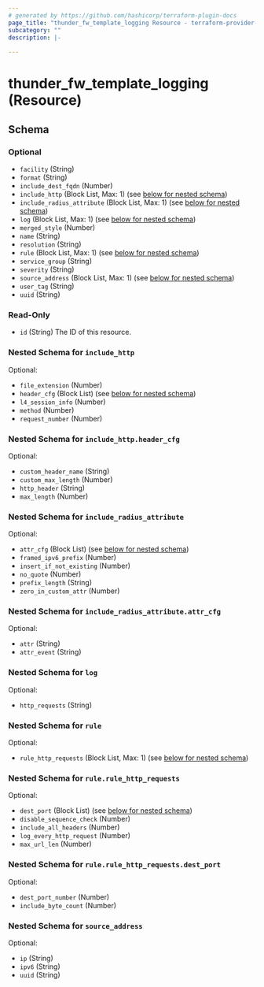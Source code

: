 ```yaml
---
# generated by https://github.com/hashicorp/terraform-plugin-docs
page_title: "thunder_fw_template_logging Resource - terraform-provider-thunder"
subcategory: ""
description: |-
  
---
```


# thunder_fw_template_logging (Resource)





<!-- schema generated by tfplugindocs -->
## Schema

### Optional

- `facility` (String)
- `format` (String)
- `include_dest_fqdn` (Number)
- `include_http` (Block List, Max: 1) (see [below for nested schema](#nestedblock--include_http))
- `include_radius_attribute` (Block List, Max: 1) (see [below for nested schema](#nestedblock--include_radius_attribute))
- `log` (Block List, Max: 1) (see [below for nested schema](#nestedblock--log))
- `merged_style` (Number)
- `name` (String)
- `resolution` (String)
- `rule` (Block List, Max: 1) (see [below for nested schema](#nestedblock--rule))
- `service_group` (String)
- `severity` (String)
- `source_address` (Block List, Max: 1) (see [below for nested schema](#nestedblock--source_address))
- `user_tag` (String)
- `uuid` (String)

### Read-Only

- `id` (String) The ID of this resource.

<a id="nestedblock--include_http"></a>
### Nested Schema for `include_http`

Optional:

- `file_extension` (Number)
- `header_cfg` (Block List) (see [below for nested schema](#nestedblock--include_http--header_cfg))
- `l4_session_info` (Number)
- `method` (Number)
- `request_number` (Number)

<a id="nestedblock--include_http--header_cfg"></a>
### Nested Schema for `include_http.header_cfg`

Optional:

- `custom_header_name` (String)
- `custom_max_length` (Number)
- `http_header` (String)
- `max_length` (Number)



<a id="nestedblock--include_radius_attribute"></a>
### Nested Schema for `include_radius_attribute`

Optional:

- `attr_cfg` (Block List) (see [below for nested schema](#nestedblock--include_radius_attribute--attr_cfg))
- `framed_ipv6_prefix` (Number)
- `insert_if_not_existing` (Number)
- `no_quote` (Number)
- `prefix_length` (String)
- `zero_in_custom_attr` (Number)

<a id="nestedblock--include_radius_attribute--attr_cfg"></a>
### Nested Schema for `include_radius_attribute.attr_cfg`

Optional:

- `attr` (String)
- `attr_event` (String)



<a id="nestedblock--log"></a>
### Nested Schema for `log`

Optional:

- `http_requests` (String)


<a id="nestedblock--rule"></a>
### Nested Schema for `rule`

Optional:

- `rule_http_requests` (Block List, Max: 1) (see [below for nested schema](#nestedblock--rule--rule_http_requests))

<a id="nestedblock--rule--rule_http_requests"></a>
### Nested Schema for `rule.rule_http_requests`

Optional:

- `dest_port` (Block List) (see [below for nested schema](#nestedblock--rule--rule_http_requests--dest_port))
- `disable_sequence_check` (Number)
- `include_all_headers` (Number)
- `log_every_http_request` (Number)
- `max_url_len` (Number)

<a id="nestedblock--rule--rule_http_requests--dest_port"></a>
### Nested Schema for `rule.rule_http_requests.dest_port`

Optional:

- `dest_port_number` (Number)
- `include_byte_count` (Number)




<a id="nestedblock--source_address"></a>
### Nested Schema for `source_address`

Optional:

- `ip` (String)
- `ipv6` (String)
- `uuid` (String)


